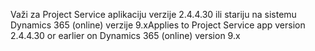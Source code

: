 <span data-ttu-id="168f5-101">Važi za Project Service aplikaciju verzije 2.4.4.30 ili stariju na sistemu Dynamics 365 (online) verzije 9.x</span><span class="sxs-lookup"><span data-stu-id="168f5-101">Applies to Project Service app version 2.4.4.30 or earlier on Dynamics 365 (online) version 9.x</span></span>
